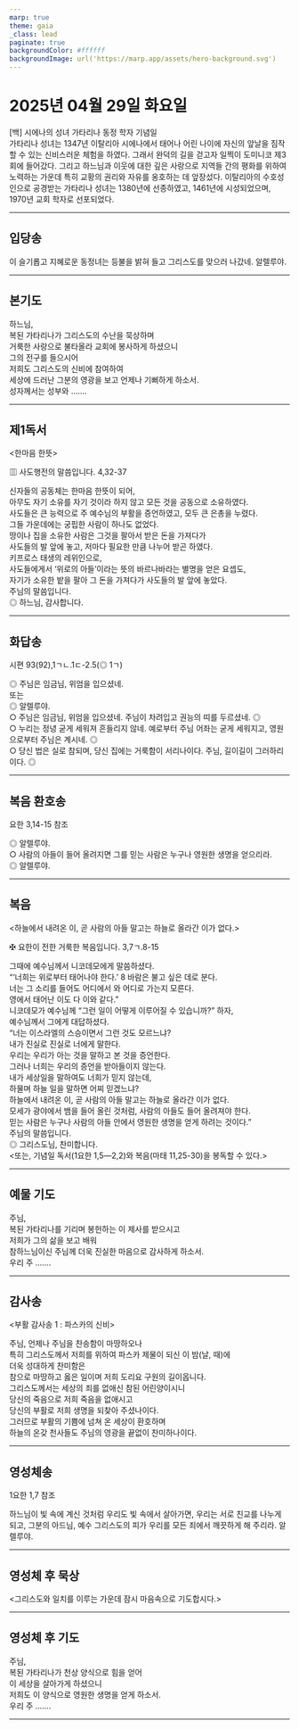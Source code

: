 ```yaml
---
marp: true
theme: gaia
_class: lead
paginate: true
backgroundColor: #ffffff
backgroundImage: url('https://marp.app/assets/hero-background.svg')
---
```


# 2025년 04월 29일 화요일

[백] 시에나의 성녀 가타리나 동정 학자 기념일  
가타리나 성녀는 1347년 이탈리아 시에나에서 태어나 어린 나이에 자신의 앞날을 짐작할 수 있는 신비스러운 체험을 하였다. 그래서 완덕의 길을 걷고자 일찍이 도미니코 제3회에 들어갔다. 그리고 하느님과 이웃에 대한 깊은 사랑으로 지역들 간의 평화를 위하여 노력하는 가운데 특히 교황의 권리와 자유를 옹호하는 데 앞장섰다. 이탈리아의 수호성인으로 공경받는 가타리나 성녀는 1380년에 선종하였고, 1461년에 시성되었으며, 1970년 교회 학자로 선포되었다.




---

## 입당송

이 슬기롭고 지혜로운 동정녀는 등불을 밝혀 들고 그리스도를 맞으러 나갔네. 알렐루야.  
  


---

## 본기도

하느님,  
복된 가타리나가 그리스도의 수난을 묵상하며  
거룩한 사랑으로 불타올라 교회에 봉사하게 하셨으니  
그의 전구를 들으시어  
저희도 그리스도의 신비에 참여하여  
세상에 드러난 그분의 영광을 보고 언제나 기뻐하게 하소서.  
성자께서는 성부와 …….  
  


---

## 제1독서

<한마음 한뜻>

▥ 사도행전의 말씀입니다. 4,32-37

신자들의 공동체는 한마음 한뜻이 되어,  
아무도 자기 소유를 자기 것이라 하지 않고 모든 것을 공동으로 소유하였다.  
사도들은 큰 능력으로 주 예수님의 부활을 증언하였고, 모두 큰 은총을 누렸다.  
그들 가운데에는 궁핍한 사람이 하나도 없었다.  
땅이나 집을 소유한 사람은 그것을 팔아서 받은 돈을 가져다가  
사도들의 발 앞에 놓고, 저마다 필요한 만큼 나누어 받곤 하였다.  
키프로스 태생의 레위인으로,  
사도들에게서 ‘위로의 아들’이라는 뜻의 바르나바라는 별명을 얻은 요셉도,  
자기가 소유한 밭을 팔아 그 돈을 가져다가 사도들의 발 앞에 놓았다.  
주님의 말씀입니다.  
◎ 하느님, 감사합니다.  
  


---

## 화답송

시편 93(92),1ㄱㄴ.1ㄷ-2.5(◎ 1ㄱ)

◎ 주님은 임금님, 위엄을 입으셨네.  
또는  
◎ 알렐루야.  
○ 주님은 임금님, 위엄을 입으셨네. 주님이 차려입고 권능의 띠를 두르셨네. ◎  
○ 누리는 정녕 굳게 세워져 흔들리지 않네. 예로부터 주님 어좌는 굳게 세워지고, 영원으로부터 주님은 계시네. ◎  
○ 당신 법은 실로 참되며, 당신 집에는 거룩함이 서리나이다. 주님, 길이길이 그러하리이다. ◎  
  


---

## 복음 환호송

요한 3,14-15 참조

◎ 알렐루야.  
○ 사람의 아들이 들어 올려지면 그를 믿는 사람은 누구나 영원한 생명을 얻으리라.  
◎ 알렐루야.  
  


---

## 복음

<하늘에서 내려온 이, 곧 사람의 아들 말고는 하늘로 올라간 이가 없다.>

✠ 요한이 전한 거룩한 복음입니다. 3,7ㄱ.8-15

그때에 예수님께서 니코데모에게 말씀하셨다.  
“‘너희는 위로부터 태어나야 한다.’ 8 바람은 불고 싶은 데로 분다.  
너는 그 소리를 들어도 어디에서 와 어디로 가는지 모른다.  
영에서 태어난 이도 다 이와 같다.”  
니코데모가 예수님께 “그런 일이 어떻게 이루어질 수 있습니까?” 하자,  
예수님께서 그에게 대답하셨다.  
“너는 이스라엘의 스승이면서 그런 것도 모르느냐?  
내가 진실로 진실로 너에게 말한다.  
우리는 우리가 아는 것을 말하고 본 것을 증언한다.  
그러나 너희는 우리의 증언을 받아들이지 않는다.  
내가 세상일을 말하여도 너희가 믿지 않는데,  
하물며 하늘 일을 말하면 어찌 믿겠느냐?  
하늘에서 내려온 이, 곧 사람의 아들 말고는 하늘로 올라간 이가 없다.  
모세가 광야에서 뱀을 들어 올린 것처럼, 사람의 아들도 들어 올려져야 한다.  
믿는 사람은 누구나 사람의 아들 안에서 영원한 생명을 얻게 하려는 것이다.”  
주님의 말씀입니다.  
◎ 그리스도님, 찬미합니다.  
<또는, 기념일 독서(1요한 1,5―2,2)와 복음(마태 11,25-30)을 봉독할 수 있다.>  
  


---

## 예물 기도

주님,  
복된 가타리나를 기리며 봉헌하는 이 제사를 받으시고  
저희가 그의 삶을 보고 배워  
참하느님이신 주님께 더욱 진실한 마음으로 감사하게 하소서.  
우리 주 …….  
  


---

## 감사송

<부활 감사송 1 : 파스카의 신비>

주님, 언제나 주님을 찬송함이 마땅하오나  
특히 그리스도께서 저희를 위하여 파스카 제물이 되신 이 밤(날, 때)에  
더욱 성대하게 찬미함은  
참으로 마땅하고 옳은 일이며 저희 도리요 구원의 길이옵니다.  
그리스도께서는 세상의 죄를 없애신 참된 어린양이시니  
당신의 죽음으로 저희 죽음을 없애시고  
당신의 부활로 저희 생명을 되찾아 주셨나이다.  
그러므로 부활의 기쁨에 넘쳐 온 세상이 환호하며  
하늘의 온갖 천사들도 주님의 영광을 끝없이 찬미하나이다.  
  


---

## 영성체송

1요한 1,7 참조

하느님이 빛 속에 계신 것처럼 우리도 빛 속에서 살아가면, 우리는 서로 친교를 나누게 되고, 그분의 아드님, 예수 그리스도의 피가 우리를 모든 죄에서 깨끗하게 해 주리라. 알렐루야.  
  


---

## 영성체 후 묵상

<그리스도와 일치를 이루는 가운데 잠시 마음속으로 기도합시다.>  


---

## 영성체 후 기도

주님,  
복된 가타리나가 천상 양식으로 힘을 얻어  
이 세상을 살아가게 하셨으니  
저희도 이 양식으로 영원한 생명을 얻게 하소서.  
우리 주 …….  
  


---